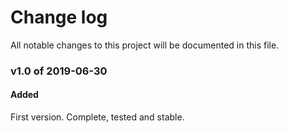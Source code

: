 # Change log

All notable changes to this project will be documented in this file.

### v1.0 of 2019-06-30

#### Added

First version. Complete, tested and stable.
